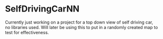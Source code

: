 # SelfDrivingCarNN
Currently just working on a project for a top down view of self driving car, no libraries used.  Will later be using this to put in a randomly created
map to test for effectiveness.
